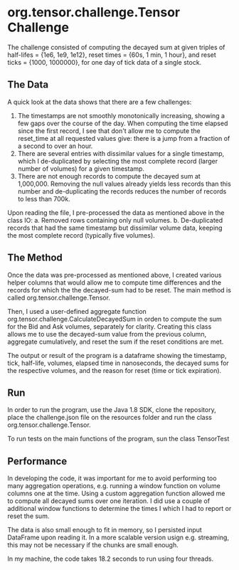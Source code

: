 # org.tensor.challenge.Tensor Challenge

The challenge consisted of computing the decayed sum at given triples of
half-lifes = {1e6, 1e9, 1e12}, reset times = {60s, 1 min, 1 hour}, and 
reset ticks = {1000, 1000000}, for one day of tick data of a single
stock.

## The Data

A quick look at the data shows that there are a few challenges:
1. The timestamps are not smoothly monotonically increasing, showing a few
gaps over the course of the day. When computing the time elapsed since 
the first record, I see that don't allow me to compute the reset_time at 
all requested values give: there is a jump from a fraction of a second to 
over an hour.
2. There are several entries with dissimilar values for a single timestamp, 
which I de-duplicated by selecting the most complete record (larger number 
of volumes) for a given timestamp.
3. There are not enough records to compute the decayed sum at 1,000,000. 
Removing the null values already yields less records than this number and 
de-duplicating the records reduces the number of records to less than 700k.

Upon reading the file, I pre-processed the data as mentioned above in the 
class IO:
a. Removed rows containing only null volumes.
b. De-duplicated records that had the same timestamp but dissimilar volume 
data, keeping the most complete record (typically five volumes).

## The Method

Once the data was pre-processed as mentioned above, I created various 
helper columns that would allow me to compute time differences and the 
records for which the the decayed-sum had to be reset. The main method 
is called org.tensor.challenge.Tensor.

Then, I used a user-defined aggregate function org.tensor.challenge.CalculateDecayedSum in 
orden to compute the sum for the Bid and Ask volumes, separately for 
clarity. Creating this class allows me to use the decayed-sum value 
from the previous column, aggregate cumulatively, and reset the sum 
if the reset conditions are met.

The output or result of the program is a dataframe showing the timestamp, 
tick, half-life, volumes, elapsed time in nanoseconds, the decayed sums 
for the respective volumes, and the reason for reset (time or 
tick expiration). 


## Run

In order to run the program, use the Java 1.8 SDK, clone the repository,
place the challenge.json file on the resources folder and run the 
class org.tensor.challenge.Tensor.

To run tests  on the main functions of the program, sun the class TensorTest

## Performance 

In developing the code, it was important for me to avoid performing 
too many aggregation operations, e.g. running a window function 
on volume columns one at the time. Using a custom aggregation function 
allowed me to compute all decayed sums over one iteration. I did use 
a couple of additional window functions to determine the times 
I which I had to report or reset the sum. 

The data is also small enough to fit in memory, so I persisted input 
DataFrame upon reading it. In a more scalable version usign e.g. streaming, 
this may not be necessary if the chunks are small enough. 

In my machine, the code takes 18.2 seconds to run using four threads.





